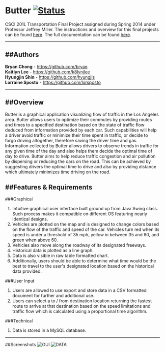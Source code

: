 Butter [![Status](https://rawgit.com/bryan/bryan.github.io/master/images/active.svg)](#)
=======

CSCI 201L Transportation Final Project assigned during Spring 2014 under Professor Jeffrey Miller. The instructions and overview for this final projects can be found [here][1]. The full documentation can be found [here][2].

-------

##Authors
-------
__Bryan Chong__ - https://github.com/bryan <br/>
__Kaitlyn Lee__ - https://github.com/k8lynjlee <br/> 
__Hyungjin Shin__ - https://github.com/hyungjis <br/>
__Lorraine Sposto__ - https://github.com/lorsposto <br/>

-------

##Overview
-------
Butter is a graphical application visualizing flow of traffic in the Los Angeles area. Butter allows users to optimize their commutes by providing routes and times to a specified destination based on the state of traffic flow deduced from information provided by each car. Such capabilities will help a driver avoid traffic or minimize their time spent in traffic, or decide to forgo driving altogether, therefore saving the driver time and gas. Information collected by Butter allows drivers to observe trends in traffic for any given time of the day and also helps them decide the optimal time of day to drive. Butter aims to help reduce traffic congestion and air pollution by dispersing or reducing the cars on the road. This can be achieved by suggesting drivers the optimal time to drive and also by providing distance which ultimately minimizes time driving on the road.

##Features & Requirements
-------
###Graphical
1. Intuitive graphical user interface built ground up from Java Swing class. Such process makes it compatible on different OS featuring nearly identical designs.
2. Vehicles are plotted on the map and is designed to change colors based on the flow of the traffic and speed of the car. Vehicles turn red when its speed is under a threshold of 35 mph, yellow in between 35 and 60, and green when above 60.
3. Vehicles also move along the roadway of its designated freeways.
4. Historical data is plotted as a line graph.
5. Data is also visible in raw table formatted chart.
6. Additionally, users should be able to determine what time would be the best to travel to the user's designated location based on the historical data provided.


###User Input
1. Users are allowed to use export and store data in a CSV formatted document for further and additional use. 
2. Users can select a to / from destination location returning the fastest route to arrive at that destination based on the speed limitations and traffic flow which is calculated using a proportional time algorithm.

###Technical
1. Data is stored in a MySQL database.


-------
##Screenshots
![GUI](https://github.com/bryan/CSCI201-TransportationProject/blob/master/Assets/Images/butter_gui.png?raw=true)
![DATA](https://github.com/bryan/CSCI201-TransportationProject/blob/master/Assets/Images/butter_data.png?raw=true)




[1]: https://github.com/bryan/CSCI201-TransportationProject/blob/master/Assets/Documentation/FinalProject.pdf
[2]: #
[3]: https://github.com/bryan